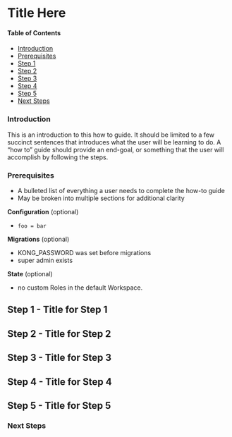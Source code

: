 # Title Here

#### Table of Contents

- [Introduction](#introduction)
- [Prerequisites](#prerequisites)
- [Step 1](#step-1)
- [Step 2](#step-2)
- [Step 3](#step-3)
- [Step 4](#step-4)
- [Step 5](#step-5)
- [Next Steps](#next-steps)


### Introduction

This is an introduction to this how to guide. It should be limited to a few
succinct sentences that introduces what the user will be learning to do. A
“how to” guide should provide an end-goal, or something that the user will 
accomplish by following the steps. 

### Prerequisites

- A bulleted list of everything a user needs to complete the how-to guide
- May be broken into multiple sections for additional clarity

**Configuration** (optional)

- `foo = bar`

**Migrations** (optional)

- KONG_PASSWORD was set before migrations 
- super admin exists

**State** (optional)

- no custom Roles in the default Workspace.


## Step 1 - Title for Step 1


## Step 2 - Title for Step 2


## Step 3 - Title for Step 3


## Step 4 - Title for Step 4


## Step 5 - Title for Step 5


### Next Steps


